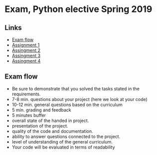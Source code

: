 # Exam, Python elective Spring 2019
## Links
* [Exam flow](https://clbokea.github.io/exam/index.html)
* [Assignment 1](https://clbokea.github.io/exam/assignment_1.html)
* [Assingment 2](https://clbokea.github.io/exam/assignment_2.html)
* [Assingment 3](https://clbokea.github.io/exam/assignment_3.html)
* [Assingment 4](https://clbokea.github.io/exam/assignment_4.html)
## Exam flow
* Be sure to demonstrate that you solved the tasks stated in the requirements.
* 7-8 min. questions about your project (here we look at your code)
* 10-12 min. general questions based on the curriculum
* 5 min. grading and feedback
* 5 minutes buffer
* overall state of the handed in project.
* presentation of the project.
* quality of the code and documentation.
* ability to answer questions connected to the project.
* level of understanding of the general curriculum.
* Your code will be evaluated in terms of readability